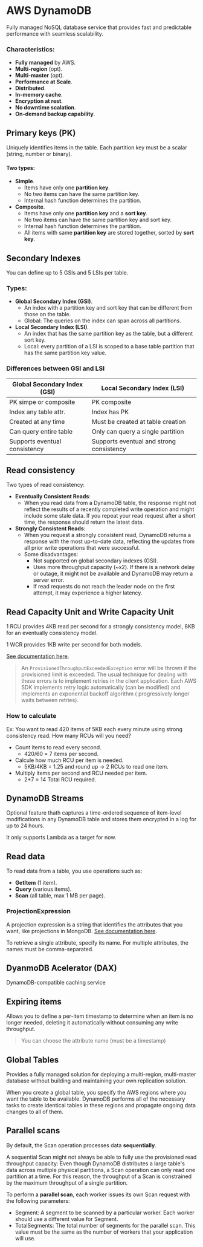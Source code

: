 # AWS DynamoDB

Fully managed NoSQL database service that provides fast and predictable performance with seamless scalability.

### Characteristics:
- **Fully managed** by AWS.
- **Multi-region** (opt).
- **Multi-master** (opt).
- **Performance at Scale**.
- **Distributed**.
- **In-memory cache**.
- **Encryption at rest**.
- **No downtime scalation**.
- **On-demand backup capability**.

## Primary keys (PK)

Uniquely identifies items in the table. Each partition key must be a scalar (string, number or binary).

#### Two types:

- **Simple**.
    - Items have only one **partition key**.
    - No two items can have the same partition key.
    - Internal hash function determines the partition.
- **Composite**.
    - Items have only one **partition key** and a **sort key**.
    - No two items can have the same partition key and sort key.
    - Internal hash function determines the partition.
    - All items with same **partition key** are stored together, sorted by **sort key**.

## Secondary Indexes

You can define up to 5 GSIs and 5 LSIs per table.

### Types:

- **Global Secondary Index (GSI)**.
    - An index with a partition key and sort key that can be different from those on the table.
    - Global: The queries on the index can span across all partitions.
- **Local Secondary Index (LSI)**.
    - An index that has the same partition key as the table, but a different sort key.
    - Local: every partition of a LSI is scoped to a base table partition that has the same partition key value.

### Differences between GSI and LSI

| Global Secondary Index (GSI)  | Local Secondary Index (LSI)              |
| ----------------------------- | ---------------------------------------- |
| PK simpe or composite         | PK composite                             |
| Index any table attr.         | Index has PK                             |
| Created at any time           | Must be created at table creation        |
| Can query entire table        | Only can query a single partition        |
| Supports eventual consistency | Supports eventual and strong consistency |

## Read consistency

Two types of read consistency:

- **Eventually Consistent Reads**:
    - When you read data from a DynamoDB table, the response might not reflect the results of a recently completed write operation and might include some stale data. If you repeat your read request after a short time, the response should return the latest data.
- **Strongly Consistent Reads**:
    - When you request a strongly consistent read, DynamoDB returns a response with the most up-to-date data, reflecting the updates from all prior write operations that were successful.
    - Some disadvantages:
        - Not supported on global secondary indexes (GSI).
        - Uses more throughput capacity (~x2). If there is a network delay or outage, it might not be available and DynamoDB may return a server error.
        - If read requests do not reach the leader node on the first attempt, it may experience a higher latency.

## Read Capacity Unit and Write Capacity Unit

1 RCU provides 4KB read per second for a strongly consistency model, 8KB for an eventually consistency model.

1 WCR provides 1KB write per second for both models.

[See documentation here](https://docs.aws.amazon.com/amazondynamodb/latest/developerguide/HowItWorks.ReadWriteCapacityMode.html).

> An `ProvisionedThroughputExceededException` error will be thrown if the provisioned limit is exceeded. The usual technique for dealing with these errors is to implement retries in the client application. Each AWS SDK implements retry logic automatically (can be modified) and implements an exponential backoff algorithm ( progressively longer waits between retries).

### How to calculate

Ex: You want to read 420 items of 5KB each every minute using strong consistency read. How many RCUs will you need?

- Count items to read every second.
    - 420/60 = 7 items per second.
- Calcule how much RCU per item is needed.
    - 5KB/4KB = 1.25 and round up -> 2 RCUs to read one item.
- Multiply items per second and RCU needed per item.
    - 2*7 = 14 Total RCU required.

## DynamoDB Streams

Optional feature thath captures a time-ordered sequence of item-level modifications in any DynamoDB table and stores them encrypted in a log for up to 24 hours.

It only supports Lambda as a target for now.

## Read data

To read data from a table, you use operations such as:

- **GetItem** (1 item).
- **Query** (various items).
- **Scan** (all table, max 1 MB per page).

### ProjectionExpression

A projection expression is a string that identifies the attributes that you want, like projections in MongoDB. [See documentation here](https://docs.aws.amazon.com/amazondynamodb/latest/developerguide/Expressions.ProjectionExpressions.html).

To retrieve a single attribute, specify its name. For multiple attributes, the names must be comma-separated.

## DyanmoDB Acelerator (DAX)

DynamoDB-compatible caching service

## Expiring items

Allows you to define a per-item timestamp to determine when an item is no longer needed, deleting it automatically without consuming any write throughput.

> You can choose the attribute name (must be a timestamp)

## Global Tables

Provides a fully managed solution for deploying a multi-region, multi-master database without building and maintaining your own replication solution.

When you create a global table, you specify the AWS regions where you want the table to be available. DynamoDB performs all of the necessary tasks to create identical tables in these regions and propagate ongoing data changes to all of them.

## Parallel scans

By default, the Scan operation processes data **sequentially**.

A sequential Scan might not always be able to fully use the provisioned read throughput capacity: Even though DynamoDB distributes a large table's data across multiple physical partitions, a Scan operation can only read one partition at a time. For this reason, the throughput of a Scan is constrained by the maximum throughput of a single partition.

To perform a **parallel scan**, each worker issues its own Scan request with the following parameters:
- Segment: A segment to be scanned by a particular worker. Each worker should use a different value for Segment.
- TotalSegments: The total number of segments for the parallel scan. This value must be the same as the number of workers that your application will use.